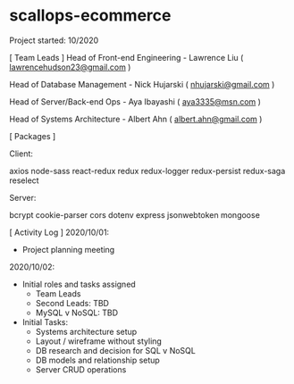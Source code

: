 # scallops-ecommerce

Project started: 10/2020

[ Team Leads ]
Head of Front-end Engineering - Lawrence Liu ( lawrencehudson23@gmail.com ) 

Head of Database Management - Nick Hujarski ( nhujarski@gmail.com )

Head of Server/Back-end Ops - Aya Ibayashi ( aya3335@msn.com )

Head of Systems Architecture - Albert Ahn ( albert.ahn@gmail.com )


[ Packages ]

Client:

axios
node-sass
react-redux
redux
redux-logger
redux-persist
redux-saga
reselect


Server:

bcrypt 
cookie-parser
cors
dotenv
express
jsonwebtoken
mongoose

[ Activity Log ]
2020/10/01: 
 - Project planning meeting

2020/10/02: 
 - Initial roles and tasks assigned
   - Team Leads
   - Second Leads: TBD
   - MySQL v NoSQL: TBD
 - Initial Tasks:
   - Systems architecture setup
   - Layout / wireframe without styling
   - DB research and decision for SQL v NoSQL
   - DB models and relationship setup
   - Server CRUD operations